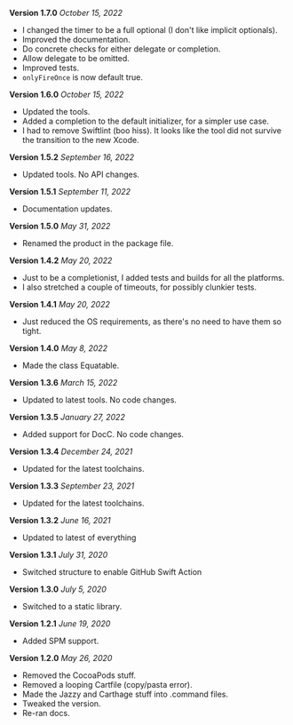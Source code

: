 **Version 1.7.0** *October 15, 2022*
- I changed the timer to be a full optional (I don't like implicit optionals).
- Improved the documentation.
- Do concrete checks for either delegate or completion.
- Allow delegate to be omitted.
- Improved tests.
- `onlyFireOnce` is now default true.

**Version 1.6.0** *October 15, 2022*
- Updated the tools.
- Added a completion to the default initializer, for a simpler use case.
- I had to remove Swiftlint (boo hiss). It looks like the tool did not survive the transition to the new Xcode.

**Version 1.5.2** *September 16, 2022*
- Updated tools. No API changes.

**Version 1.5.1** *September 11, 2022*

- Documentation updates.

**Version 1.5.0** *May 31, 2022*

- Renamed the product in the package file.

**Version 1.4.2** *May 20, 2022*

- Just to be a completionist, I added tests and builds for all the platforms.
- I also stretched a couple of timeouts, for possibly clunkier tests.

**Version 1.4.1** *May 20, 2022*

- Just reduced the OS requirements, as there's no need to have them so tight.

**Version 1.4.0** *May 8, 2022*

- Made the class Equatable.

**Version 1.3.6** *March 15, 2022*

- Updated to latest tools. No code changes.

**Version 1.3.5** *January 27, 2022*

- Added support for DocC. No code changes.

**Version 1.3.4** *December 24, 2021*

- Updated for the latest toolchains.

**Version 1.3.3** *September 23, 2021*

- Updated for the latest toolchains.

**Version 1.3.2** *June 16, 2021*

- Updated to latest of everything

**Version 1.3.1** *July 31, 2020*

- Switched structure to enable GitHub Swift Action

**Version 1.3.0** *July 5, 2020*

- Switched to a static library.

**Version 1.2.1** *June 19, 2020*

- Added SPM support.

**Version 1.2.0** *May 26, 2020*

- Removed the CocoaPods stuff.
- Removed a looping Cartfile (copy/pasta error).
- Made the Jazzy and Carthage stuff into .command files.
- Tweaked the version.
- Re-ran docs.

